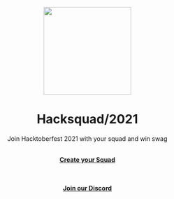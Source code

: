 <p align="center">
  <a href="https://hacksquad.dev">
    <img width="200" src="https://uploads-ssl.webflow.com/6130b55cdc153dd345632ef1/6150edec1e11a6802fe4a951_hacksquad-color.png">
  </a>
</p>


<h1 align="center">Hacksquad/2021</h1>

<div align="center">
Join Hacktoberfest 2021 with your squad and win swag
</div>

  <p align="center">
    <br />
    <a href="https://hacksquad.dev"><strong>Create your Squad</strong></a>
    <br />
  <br/>
  </p>
  

  <p align="center">
    <br />
    <a href="https://discord.gg/9wcGSf22PM"><strong>Join our Discord</strong></a>
    <br />
  <br/>
  </p>
